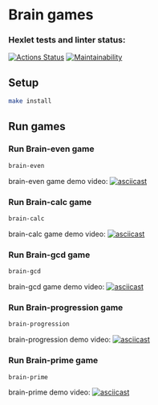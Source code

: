 # Brain games

### Hexlet tests and linter status:

[![Actions Status](https://github.com/albezver/qa-auto-engineer-javascript-project-44/actions/workflows/hexlet-check.yml/badge.svg)](https://github.com/albezver/qa-auto-engineer-javascript-project-44/actions)
[![Maintainability](https://api.codeclimate.com/v1/badges/9cbae219707e15726ad5/maintainability)](https://codeclimate.com/github/albezver/qa-auto-engineer-javascript-project-44/maintainability)

## Setup
```bash
make install
```

## Run games

### Run Brain-even game

```bash
brain-even
```

brain-even game demo video:
[![asciicast](https://asciinema.org/a/E9uBHKY9gcgvImq99DLlGRPcy.svg)](https://asciinema.org/a/E9uBHKY9gcgvImq99DLlGRPcy)

### Run Brain-calc game

```bash
brain-calc
```

brain-calc game demo video:
[![asciicast](https://asciinema.org/a/ryQ7KpqWzr1zFgFR7qdOuSPgF.svg)](https://asciinema.org/a/ryQ7KpqWzr1zFgFR7qdOuSPgF)

### Run Brain-gcd game

```bash
brain-gcd
```

brain-gcd game demo video:
[![asciicast](https://asciinema.org/a/fU4O6ncEFW9G54rsoXNFlabdB.svg)](https://asciinema.org/a/fU4O6ncEFW9G54rsoXNFlabdB)

### Run Brain-progression game

```bash
brain-progression
```

brain-progression demo video:
[![asciicast](https://asciinema.org/a/RyTa82uJAAfnHbJpClZvnCO3n.svg)](https://asciinema.org/a/RyTa82uJAAfnHbJpClZvnCO3n)

### Run Brain-prime game

```bash
brain-prime
```

brain-prime demo video:
[![asciicast](https://asciinema.org/a/Bn9clwVB7SkYDNVlqSR1j4WeP.svg)](https://asciinema.org/a/Bn9clwVB7SkYDNVlqSR1j4WeP)
